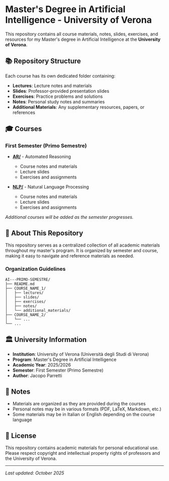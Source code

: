 # Master's Degree in Artificial Intelligence - University of Verona

This repository contains all course materials, notes, slides, exercises, and resources for my Master's degree in Artificial Intelligence at the **University of Verona**.

## 📚 Repository Structure

Each course has its own dedicated folder containing:
- **Lectures**: Lecture notes and materials
- **Slides**: Professor-provided presentation slides
- **Exercises**: Practice problems and solutions
- **Notes**: Personal study notes and summaries
- **Additional Materials**: Any supplementary resources, papers, or references

## 🎓 Courses

### First Semester (Primo Semestre)

- **[AR/](./AR/)** - Automated Reasoning
  - Course notes and materials
  - Lecture slides
  - Exercises and assignments

- **[NLP/](./NLP/)** - Natural Language Processing
  - Course notes and materials
  - Lecture slides
  - Exercises and assignments

*Additional courses will be added as the semester progresses.*

## 📖 About This Repository

This repository serves as a centralized collection of all academic materials throughout my master's program. It is organized by semester and course, making it easy to navigate and reference materials as needed.

### Organization Guidelines

```
AI---PRIMO-SEMESTRE/
├── README.md
├── COURSE_NAME_1/
│   ├── lectures/
│   ├── slides/
│   ├── exercises/
│   ├── notes/
│   └── additional_materials/
├── COURSE_NAME_2/
│   └── ...
└── ...
```

## 🏛️ University Information

- **Institution**: University of Verona (Università degli Studi di Verona)
- **Program**: Master's Degree in Artificial Intelligence
- **Academic Year**: 2025/2026
- **Semester**: First Semester (Primo Semestre)
- **Author**: Jacopo Parretti

## 📝 Notes

- Materials are organized as they are provided during the courses
- Personal notes may be in various formats (PDF, LaTeX, Markdown, etc.)
- Some materials may be in Italian or English depending on the course language

## 📄 License

This repository contains academic materials for personal educational use. Please respect copyright and intellectual property rights of professors and the University of Verona.

---

*Last updated: October 2025*
